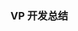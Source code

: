 <!--
 * @Author: Liu Weilong
 * @Date: 2021-04-14 17:52:40
 * @LastEditors: Liu Weilong 
 * @LastEditTime: 2021-04-14 17:55:13
 * @FilePath: /Codes/38. line_feature/vanishing_point/summary.md
 * @Description: 
-->
### VP 开发总结
